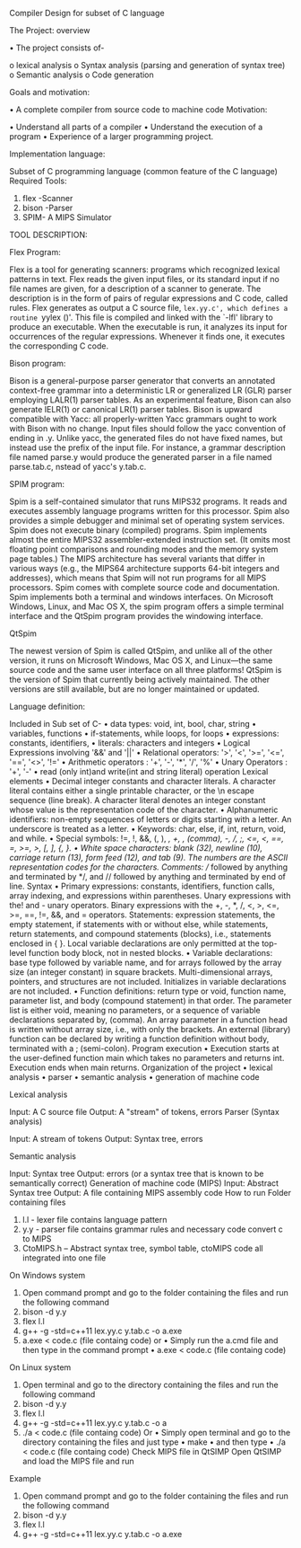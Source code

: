 Compiler Design for subset of C language

The Project: overview

•	The project consists of-

o	lexical analysis
o	Syntax analysis (parsing and generation of syntax tree)
o	Semantic analysis
o	Code generation

Goals and motivation:

•	A complete compiler from source code to machine code
Motivation:

•	Understand all parts of a compiler
•	Understand the execution of a program
•	Experience of a larger programming project.

Implementation language:

Subset of C programming language (common feature of the C language)
Required Tools:
1.	flex -Scanner
2.	bison -Parser
3.	SPIM- A MIPS Simulator

TOOL DESCRIPTION:

Flex Program:

Flex is a tool for generating scanners: programs which recognized lexical patterns in text. Flex reads the given input files, or its standard input if no file names are given, for a description of a scanner to generate. The description is in the form of pairs of regular expressions and C code, called rules. Flex generates as output a C source file, `lex.yy.c', which defines a routine `yylex ()'. This file is compiled and linked with the `-lfl' library to produce an executable. When the executable is run, it analyzes its input for occurrences of the regular expressions. Whenever it finds one, it executes the corresponding C code.

Bison program:

Bison is a general-purpose parser generator that converts an annotated context-free grammar into a deterministic LR or generalized LR (GLR) parser employing LALR(1) parser tables. As an experimental feature, Bison can also generate IELR(1) or canonical LR(1) parser tables. Bison is upward compatible with Yacc: all properly-written Yacc grammars ought to work with Bison with no change.
Input files should follow the yacc convention of ending in .y.  Unlike yacc, the generated files do not have  fixed names,  but instead use the prefix of the input file.  For instance, a grammar description file named  parse.y  would produce the generated parser in a file named parse.tab.c, nstead of yacc's y.tab.c.

SPIM program:

Spim is a self-contained simulator that runs MIPS32 programs. It reads and executes assembly language programs written for this processor. Spim also provides a simple debugger and minimal set of operating system services. Spim does not execute binary (compiled) programs.
Spim implements almost the entire MIPS32 assembler-extended instruction set. (It omits most floating point comparisons and rounding modes and the memory system page tables.) The MIPS architecture has several variants that differ in various ways (e.g., the MIPS64 architecture supports 64-bit integers and addresses), which means that Spim will not run programs for all MIPS processors.
Spim comes with complete source code and documentation.
Spim implements both a terminal and windows interfaces. On Microsoft Windows, Linux, and Mac OS X, the spim program offers a simple terminal interface and the QtSpim program provides the windowing interface.

QtSpim

The newest version of Spim is called QtSpim, and unlike all of the other version, it runs on Microsoft Windows, Mac OS X, and Linux—the same source code and the same user interface on all three platforms! QtSpim is the version of Spim that currently being actively maintained. The other versions are still available, but are no longer maintained or updated.


Language definition:

Included in Sub set of C-
•	data types: void, int,  bool, char, string
•	variables, functions
•	if-statements, while loops, for loops
•	expressions: constants, identifiers, 
•	literals: characters and integers
•	Logical Expressions involving '&&' and '||'
•	Relational operators: '>', '<', '>=', '<=', '==', '<>', '!='
•	Arithmetic operators : '+', '-', '*', '/', '%'
•	Unary Operators : '+', '-'
•	read (only int)and write(int and string literal) operation 
Lexical elements
•	Decimal integer constants and character literals. A character literal contains either a single printable character, or the \n escape sequence (line break). A character literal denotes an integer constant whose value is the representation code of the character.
•	Alphanumeric identifiers: non-empty sequences of letters or digits starting with a letter. An underscore is treated as a letter.
•	Keywords: char, else, if, int, return, void, and while.
•	Special symbols: !=, !, &&, (, ), *, +, , (comma), -, /, ;, <=, <, ==, =, >=, >, [, ], {, }.
•	White space characters: blank (32), newline (10), carriage return (13), form feed (12), and tab (9). The numbers are the ASCII representation codes for the characters.
Comments: /* followed by anything and terminated by */, and // followed by anything and terminated by end of line.
Syntax
•	Primary expressions: constants, identifiers, function calls, array indexing, and expressions within parentheses.
Unary expressions with the! and - unary operators.
Binary expressions with the +, -, *, /, <, >, <=, >=, ==, !=, &&, and = operators.
Statements: expression statements, the empty statement, if statements with or without else, while statements, return statements, and compound statements (blocks), i.e., statements enclosed in { }.
Local variable declarations are only permitted at the top-level function body block, not in nested blocks.
•	Variable declarations: base type followed by variable name, and for arrays followed by the array size (an integer constant) in square brackets.
Multi-dimensional arrays, pointers, and structures are not included.
Initializes in variable declarations are not included.
•	Function definitions: return type or void, function name, parameter list, and body (compound statement) in that order.
The parameter list is either void, meaning no parameters, or a sequence of variable declarations separated by, (comma). An array parameter in a function head is written without array size, i.e., with only the brackets.
An external (library) function can be declared by writing a function definition without body, terminated with a ; (semi-colon).
Program execution
•	Execution starts at the user-defined function main which takes no parameters and returns int. Execution ends when main returns.
Organization of the project
•	lexical analysis
•	parser
•	semantic analysis
•	generation of machine code

Lexical analysis

Input: A C source file
Output: A "stream" of tokens, errors
Parser (Syntax analysis)

Input: A stream of tokens
Output: Syntax tree, errors

Semantic analysis

Input: Syntax tree
Output: errors (or a syntax tree that is known to be semantically correct)
Generation of machine code (MIPS)
Input:  Abstract Syntax tree
Output: A file containing MIPS assembly code
How to run
Folder containing files
1.	l.l   - lexer file contains language pattern
2.	y.y  - parser file contains grammar rules and necessary code convert c to MIPS
3.	CtoMIPS.h – Abstract syntax tree, symbol table, ctoMIPS code all integrated into one file

On Windows system
1.	Open command prompt and go to the folder containing the files and run the following command
2.	bison -d  y.y
3.	flex l.l
4.	g++ -g -std=c++11 lex.yy.c y.tab.c -o a.exe
5.	a.exe < code.c (file containg code)
or 
•	Simply run the a.cmd file and then type in the command prompt 
•	a.exe < code.c (file containg code)

On Linux system
1.	Open terminal and go to the directory containing the files and run the following command
2.	bison -d  y.y
3.	flex l.l
4.	g++ -g -std=c++11 lex.yy.c y.tab.c -o a
5.	./a  < code.c (file containg code)
Or
•	Simply open terminal and go to the directory containing the files and just type 
•	make 
•	and then type
•	./a  < code.c (file containg code)
Check MIPS file in QtSIMP
Open QtSIMP and load the MIPS file and run

Example
1.	Open command prompt and go to the folder containing the files and run the following command
2.	bison -d  y.y
3.	flex l.l
4.	g++ -g -std=c++11 lex.yy.c y.tab.c -o a.exe
